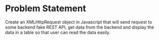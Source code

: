 # Problem Statement

Create an XMLHttpRequest object in Javascript that will send request to some backend fake REST API, get data from the backend and display the data in a table so that user can read the data easily.